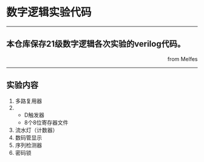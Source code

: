 # 数字逻辑实验代码
***
## 本仓库保存21级数字逻辑各次实验的verilog代码。
<p align="right">from Melfes</p>

***
## 实验内容
1. 多路复用器
2. + D触发器
   + 8个8位寄存器文件
3.  流水灯（计数器）
4.  数码管显示
5.  序列检测器
6.  密码锁
